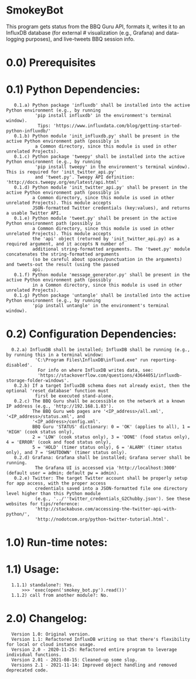 # SmokeyBot
This program gets status from the BBQ Guru API, formats it, writes it to an InfluxDB database (for external # visualization (e.g., Grafana) and data-logging purposes), and live-tweets BBQ session info.

# 0.0) Prerequisites
#   0.1) Python Dependencies:
       0.1.a) Python package 'influxdb' shall be installed into the active Python environment (e.g., by running
               'pip install influxdb' in the environment's terminal window).
                Tips: 'https://www.influxdata.com/blog/getting-started-python-influxdb/'
       0.1.b) Python module 'init_influxdb.py' shall be present in the active Python environment path (possibly in
               a Common directory, since this module is used in other unrelated Projects).
       0.1.c) Python package 'tweepy' shall be installed into the active Python environment (e.g., by running
               'pip install tweepy' in the environment's terminal window). This is required for 'init_twitter_api.py'
               and 'tweet.py'. Tweepy API definition: 'http://docs.tweepy.org/en/latest/api.html'
       0.1.d) Python module 'init_twitter_api.py' shall be present in the active Python environment path (possibly in
              a Common directory, since this module is used in other unrelated Projects). This module accepts
              JSON-formatted Twitter credentials (key:values), and returns a usable Twitter API.
       0.1.e) Python module 'tweet.py' shall be present in the active Python environment path (possibly in
              a Common directory, since this module is used in other unrelated Projects). This module accepts
              the 'api' object (returned by 'init_twitter_api.py) as a required argument, and it accepts N number of
              additional string-formatted arguments. The 'tweet.py' module concatenates the string-formatted arguments
              (so be careful about spaces/punctuation in the arguments) and tweets-out the result (using the passed
              api.
       0.1.f) Python module 'message_generator.py' shall be present in the active Python environment path (possibly
              in a Common directory, since this module is used in other unrelated Projects).
       0.1.g) Python package 'untangle' shall be installed into the active Python environment (e.g., by running
              'pip install untangle' in the environment's terminal window).
#   0.2) Configuration Dependencies:
      0.2.a) InfluxDB shall be installed; InfluxDB shall be running (e.g., by running this in a terminal window:
               'C:\Program Files\InfluxDB\influxd.exe" run reporting-disabled'.
                For info on where InfluxDB writes data, see:
                'https://stackoverflow.com/questions/43644051/influxdb-storage-folder-windows'.
       0.2.b) If a target InfluxDB schema does not already exist, then the optional 'reset_database' function must
               first be executed stand-alone.
       0.2.c) The BBQ Guru shall be accessible on the network at a known IP address (e.g., 'http://192.168.1.83').
              The BBQ Guru web pages are '<IP_address>/all.xml', '<IP_address>/status.xml', and
              '<IP_address>/config.xml'.
              BBQ Guru 'STATUS' dictionary: 0 = 'OK' (applies to all), 1 = 'HIGH' (cook status only),
              2 = 'LOW' (cook status only), 3 = 'DONE' (food status only), 4 = 'ERROR' (cook and food status only),
              5 = 'HOLD' (timer status only), 6 = 'ALARM' (timer status only), and 7 = 'SHUTDOWN' (timer status only).
       0.2.d) Grafana: Grafana shall be installed; Grafana server shall be running.
               The Grafana UI is accessed via 'http://localhost:3000' (default user = admin; default pw = admin).
       0.2.e) Twitter: The target Twitter account shall be properly setup for app access, with the proper access
               credentials saved into a JSON-formatted file one directory level higher than this Python module
               (e.g., '../''twitter_credentials_G2Chubby.json'). See these websites for tips/reference:
               'http://stackabuse.com/accessing-the-twitter-api-with-python/',
               'http://nodotcom.org/python-twitter-tutorial.html'.
# 1.0) Run-time notes:
#  1.1) Usage:
      1.1.1) standalone?: Yes.
          >>> 'exec(open('smokey_bot.py').read())'
      1.1.2) call from another module?: No.
# 2.0) Changelog:
      Version 1.0: Original version.
      Version 1.1: Refactored InfluxDB writing so that there's flexibility for local or cloud instance usage.
      Version 2.0 - 2020-11-25: Refactored entire program to leverage individual functions.
      Version 2.01 - 2021-08-15: Cleaned-up some slop.
      Versions 2.1 - 2021-11-14: Improved object handling and removed deprecated code.
